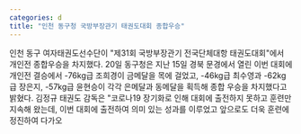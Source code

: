 ```yaml
---
categories: d
title: "인천 동구청 국방부장관기 태권도대회 종합우승"
---
```

인천 동구 여자태권도선수단이 "제31회 국방부장관기 전국단체대항 태권도대회"에서 개인전 종합우승을 차지했다. 20일 동구청은 지난 15일 경북 문경에서 열린 이번 대회에 개인전 결승에서 -76kg급 조희경이 금메달을 목에 걸었고, -46kg급 최수영과 -62kg급 장은지, -57kg급 윤현승이 각각 은메달과 동메달을 획득해 종합 우승을 차지했다고 밝혔다. 김정규 태권도 감독은 "코로나19 장기화로 인해 대회에 출전하지 못하고 훈련만 지속해 왔는데, 이번 대회에 출전하여 의미 있는 성과를 이루었고 앞으로도 더욱 훈련에 정진하여 다가오